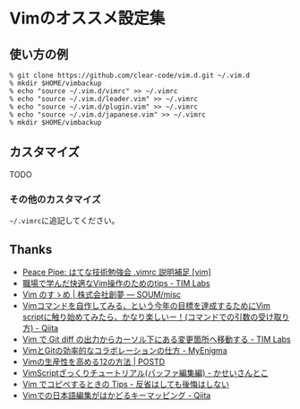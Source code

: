 # Vimのオススメ設定集

## 使い方の例

    % git clone https://github.com/clear-code/vim.d.git ~/.vim.d
    % mkdir $HOME/vimbackup
    % echo "source ~/.vim.d/vimrc" >> ~/.vimrc
    % echo "source ~/.vim.d/leader.vim" >> ~/.vimrc
    % echo "source ~/.vim.d/plugin.vim" >> ~/.vimrc
    % echo "source ~/.vim.d/japanese.vim" >> ~/.vimrc
    % mkdir $HOME/vimbackup

## カスタマイズ

TODO

### その他のカスタマイズ

`~/.vimrc`に追記してください。

## Thanks

* [Peace Pipe: はてな技術勉強会 .vimrc 説明補足 \[vim\]](http://peacepipe.toshiville.com/2006/05/vimrc-vim.html)
* [職場で学んだ快適なVim操作のためのtips - TIM Labs](http://labs.timedia.co.jp/2014/09/learn-about-vim-in-the-workplace.html)
* [Vim のすゝめ | 株式会社創夢 — SOUM/misc](https://www.soum.co.jp/misc/vim-no-susume/)
* [Vimコマンドを自作してみる、という今年の目標を達成するためにVim scriptに触り始めてみたら、かなり楽しいー！(コマンドでの引数の受け取り方) - Qiita](https://qiita.com/shinshin86/items/6e6cbdb77cb59b87d21f)
* [Vim で Git diff の出力からカーソル下にある変更箇所へ移動する - TIM Labs](http://labs.timedia.co.jp/2012/02/go-to-the-changed-block-under-the-cursor-from-git-diff-in-vim.html)
* [VimとGitの効率的なコラボレーションの仕方 - MyEnigma](http://myenigma.hatenablog.com/entry/2016/07/10/084048)
* [Vimの生産性を高める12の方法 | POSTD](https://postd.cc/how-to-boost-your-vim-productivity/)
* [VimScriptざっくりチュートリアル(バッファ編集編) - かせいさんとこ](http://d.hatena.ne.jp/kasei_san/20130714/p1)
* [Vim でコピペするときの Tips - 反省はしても後悔はしない](http://cohama.hateblo.jp/entry/20130108/1357664352)
* [Vimでの日本語編集がはかどるキーマッピング - Qiita](https://qiita.com/ssh0/items/9e7f0d8b8f033183dd0b)
